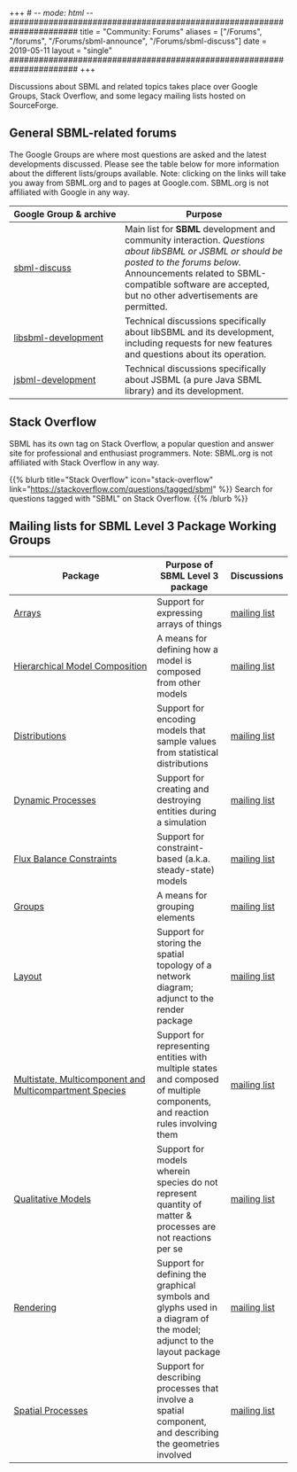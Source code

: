 +++ # -*- mode: html -*-
######################################################################
title   = "Community: Forums"
aliases = ["/Forums", "/forums", "/Forums/sbml-announce", "/Forums/sbml-discuss"]
date    = 2019-05-11
layout  = "single"
######################################################################
+++

Discussions about SBML and related topics takes place over Google Groups, Stack Overflow, and some legacy mailing lists hosted on SourceForge. 


## General SBML-related forums

The Google Groups are where most questions are asked and the latest developments discussed.  Please see the table below for more information about the different lists/groups available. Note: clicking on the links will take you away from SBML.org and to pages at Google.com. SBML.org is not affiliated with Google in any way.

| Google&nbsp;Group&nbsp;&amp;&nbsp;archive                                        | Purpose |
|----------------------------------------------------------------------------------|---------|
| [sbml-discuss](https://groups.google.com/d/forum/sbml-discuss)                   | Main list for **SBML** development and community interaction. _Questions about libSBML or JSBML or should be posted to the forums below._ Announcements related to SBML-compatible software are accepted, but no other advertisements are permitted. |
| [libsbml-development](https://groups.google.com/d/forum/libsbml-development)     | Technical discussions specifically about libSBML and its development, including requests for new features and questions about its operation. |
| [jsbml-development](https://groups.google.com/d/forum/jsbml-development)         | Technical discussions specifically about JSBML (a pure Java SBML library) and its development. |


## Stack Overflow

SBML has its own tag on Stack Overflow, a popular question and answer site for professional and enthusiast programmers.  Note: SBML.org is not affiliated with Stack Overflow in any way.

{{% blurb title="Stack Overflow" icon="stack-overflow" link="https://stackoverflow.com/questions/tagged/sbml" %}}
  Search for questions tagged with "SBML" on Stack Overflow.
{{% /blurb %}}


## Mailing lists for SBML Level 3 Package Working Groups

| Package                                                         | Purpose of SBML Level 3 package          | Discussions    |
|-----------------------------------------------------------------|------------------------------------------|----------------|
| [Arrays](documents/specifications/sbml-level-3/packages/arrays) | Support for expressing arrays of things  | [mailing list](https://sourceforge.net/projects/sbml/lists/sbml-arrays) |
| [Hierarchical Model Composition](/documents/specifications/sbml-level-3/packages/comp) | A means for defining how a model is composed from other models | [mailing list](https://sourceforge.net/projects/sbml/lists/sbml-comp) |
| [Distributions](distrib) | Support for encoding models that sample values from statistical distributions | [mailing list](https://sourceforge.net/projects/sbml/lists/sbml-distrib) |
| [Dynamic Processes](dyn) | Support for creating and destroying entities during a simulation | [mailing list](https://sourceforge.net/projects/sbml/lists/sbml-dyn) |
| [Flux Balance Constraints](/documents/specifications/sbml-level-3/packages/fbc) | Support for constraint-based (a.k.a. steady-state) models | [mailing list](https://sourceforge.net/projects/sbml/lists/sbml-fbc) |
| [Groups](/documents/specifications/sbml-level-3/packages/groups) | A means for grouping elements | [mailing list](https://sourceforge.net/projects/sbml/lists/sbml-groups) |
| [Layout](/documents/specifications/sbml-level-3/packages/layout) | Support for storing the spatial topology of a network diagram; adjunct to the render package | [mailing list](https://sourceforge.net/projects/sbml/lists/sbml-layout) |
| [Multistate,&nbsp;Multicomponent&nbsp;and Multicompartment Species](/documents/specifications/sbml-level-3/packages/multi) | Support for representing entities with multiple states and composed of multiple components, and reaction rules involving them | [mailing list](https://sourceforge.net/projects/sbml/lists/sbml-multi) |
| [Qualitative Models](/documents/specifications/sbml-level-3/packages/qual) | Support for models wherein species do not represent quantity of matter & processes are not reactions per se | [mailing list](https://sourceforge.net/projects/sbml/lists/sbml-qual) |
| [Rendering](/documents/specifications/sbml-level-3/packages/render) | Support for defining the graphical symbols and glyphs used in a diagram of the model; adjunct to the layout package | [mailing list](https://sourceforge.net/projects/sbml/lists/sbml-render) |
| [Spatial Processes](/documents/specifications/sbml-level-3/packages/spatial) | Support for describing processes that involve a spatial component, and describing the geometries involved | [mailing list](https://sourceforge.net/projects/sbml/lists/sbml-spatial) |
